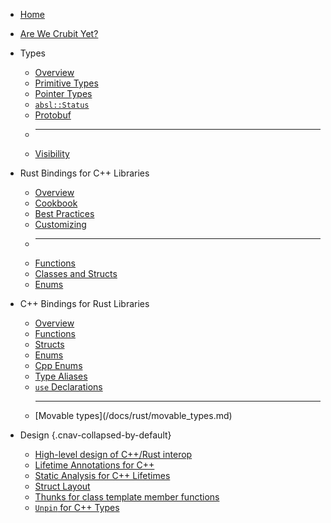 <!--* css: "//depot/docs/includes/sitemap.css" *-->

*   [Home](/docs/index.md)
*   [Are We Crubit Yet?](/docs/overview/status.md)
*   Types

    *   [Overview](/docs/types/)
    *   [Primitive Types](/docs/types/primitive.md)
    *   [Pointer Types](/docs/types/pointer.md)
    *   [`absl::Status`](/docs/types/absl_status.md)
    *   [Protobuf](/docs/types/protobuf.md)
    *   <hr>
    *   [Visibility](/docs/types/visibility.md)

*   Rust Bindings for C++ Libraries

    *   [Overview](/docs/cpp/)
    *   [Cookbook](/docs/cpp/cookbook.md)
    *   [Best Practices](/docs/cpp/best_practices.md)
    *   [Customizing](/docs/cpp/customizing.md)
    *   <hr>
    *   [Functions](/docs/cpp/functions.md)
    *   [Classes and Structs](/docs/cpp/classes_and_structs.md)
    *   [Enums](/docs/cpp/enums.md)

*   C++ Bindings for Rust Libraries

    *   [Overview](/docs/rust/)
    *   [Functions](/docs/rust/functions.md)
    *   [Structs](/docs/rust/structs.md)
    *   [Enums](/docs/rust/enums.md)
    *   [Cpp Enums](/docs/rust/cpp_enums.md)
    *   [Type Aliases](/docs/rust/type_aliases.md)
    *   [`use` Declarations](/docs/rust/use_declarations.md)
    *   <hr> [Movable types](/docs/rust/movable_types.md)

*   Design {.cnav-collapsed-by-default}

    *   [High-level design of C++/Rust interop](/docs/design/design.md)
    *   [Lifetime Annotations for C++](/docs/design/lifetime_annotations_cpp.md)
    *   [Static Analysis for C++ Lifetimes](/docs/design/lifetimes_static_analysis.md)
    *   [Struct Layout](/docs/design/struct_layout.md)
    *   [Thunks for class template member functions](/docs/design/thunks_for_class_template_member_functions.md)
    *   [`Unpin` for C++ Types](/docs/design/unpin.md)
